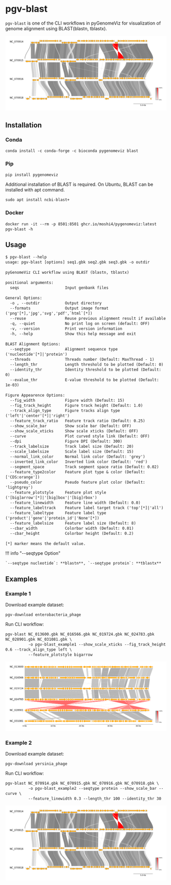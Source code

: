 # pgv-blast

`pgv-blast` is one of the CLI workflows in pyGenomeViz for
visualization of genome alignment using BLAST(blastn, tblastx).

![pgv-blast_example2.png](../images/pgv-blast_example2.png)

## Installation

### Conda

    conda install -c conda-forge -c bioconda pygenomeviz blast

### Pip

    pip install pygenomeviz

Additional installation of BLAST is required.
On Ubuntu, BLAST can be installed with apt command.

    sudo apt install ncbi-blast+

### Docker

    docker run -it --rm -p 8501:8501 ghcr.io/moshi4/pygenomeviz:latest pgv-blast -h

## Usage

    $ pgv-blast --help
    usage: pgv-blast [options] seq1.gbk seq2.gbk seq3.gbk -o outdir

    pyGenomeViz CLI workflow using BLAST (blastn, tblastx)

    positional arguments:
      seqs                    Input genbank files

    General Options:
      -o , --outdir           Output directory
      --formats               Output image format ('png'[*],'jpg','svg','pdf',`html`[*])
      --reuse                 Reuse previous alignment result if available
      -q, --quiet             No print log on screen (default: OFF)
      -v, --version           Print version information
      -h, --help              Show this help message and exit

    BLAST Alignment Options:
      --seqtype               Alignment sequence type ('nucleotide'[*]|'protein')
      --threads               Threads number (Default: MaxThread - 1)
      --length_thr            Length threshold to be plotted (Default: 0)
      --identity_thr          Identity threshold to be plotted (Default: 0)
      --evalue_thr            E-value threshold to be plotted (Default: 1e-03)

    Figure Appearence Options:
      --fig_width             Figure width (Default: 15)
      --fig_track_height      Figure track height (Default: 1.0)
      --track_align_type      Figure tracks align type ('left'|'center'[*]|'right')
      --feature_track_ratio   Feature track ratio (Default: 0.25)
      --show_scale_bar        Show scale bar (Default: OFF)
      --show_scale_xticks     Show scale xticks (Default: OFF)
      --curve                 Plot curved style link (Default: OFF)
      --dpi                   Figure DPI (Default: 300)
      --track_labelsize       Track label size (Default: 20)
      --scale_labelsize       Scale label size (Default: 15)
      --normal_link_color     Normal link color (Default: 'grey')
      --inverted_link_color   Inverted link color (Default: 'red')
      --segment_space         Track segment space ratio (Default: 0.02)
      --feature_type2color    Feature plot type & color (Default: ['CDS:orange'])
      --pseudo_color          Pseudo feature plot color (Default: 'lightgrey')
      --feature_plotstyle     Feature plot style ('[big]arrow'[*]|'[big]box'|'[big]rbox')
      --feature_linewidth     Feature line width (Default: 0.0)
      --feature_labeltrack    Feature label target track ('top'[*]|'all')
      --feature_labeltype     Feature label type ('product'|'gene'|'protein_id'|'None'[*])
      --feature_labelsize     Feature label size (Default: 8)
      --cbar_width            Colorbar width (Default: 0.01)
      --cbar_height           Colorbar height (Default: 0.2)

    [*] marker means the default value.

!!! info "--seqtype Option"

    `--seqtype nucleotide`: **blastn**, `--seqtype protein`: **tblastx**

## Examples

### Example 1

Download example dataset:

    pgv-download enterobacteria_phage

Run CLI workflow:

    pgv-blast NC_013600.gbk NC_016566.gbk NC_019724.gbk NC_024783.gbk NC_028901.gbk NC_031081.gbk \
              -o pgv-blast_example1 --show_scale_xticks --fig_track_height 0.6 --track_align_type left \
              --feature_plotstyle bigarrow

![pgv-blast_example1.png](../images/pgv-blast_example1.png)

### Example 2

Download example dataset:

    pgv-download yersinia_phage

Run CLI workflow:

    pgv-blast NC_070914.gbk NC_070915.gbk NC_070916.gbk NC_070918.gbk \
              -o pgv-blast_example2 --seqtype protein --show_scale_bar --curve \
              --feature_linewidth 0.3 --length_thr 100 --identity_thr 30

![pgv-blast_example2.png](../images/pgv-blast_example2.png)
